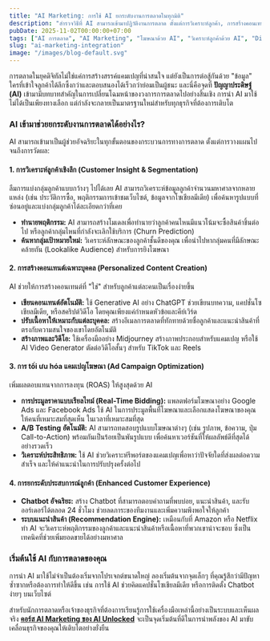 ```yaml
---
title: "AI Marketing: การใช้ AI ยกระดับงานการตลาดในทุกมิติ"
description: "สำรวจวิธีที่ AI สามารถเข้ามาปฏิวัติงานการตลาด ตั้งแต่การวิเคราะห์ลูกค้า, การสร้างคอนเทนต์, ไปจนถึงการยิงโฆษณาที่แม่นยำ เพื่อสร้างการเติบโตให้ธุรกิจของคุณ"
pubDate: 2025-11-02T00:00:00+07:00
tags: ["AI การตลาด", "AI Marketing", "โฆษณาด้วย AI", "วิเคราะห์ลูกค้าด้วย AI", "Digital Marketing"]
slug: "ai-marketing-integration"
image: "/images/blog-default.svg"
---
```


การตลาดในยุคดิจิทัลไม่ใช่แค่การสร้างสรรค์แคมเปญที่น่าสนใจ แต่ยังเป็นการต่อสู้กันด้วย "ข้อมูล" ใครที่เข้าใจลูกค้าได้ลึกซึ้งกว่าและตอบสนองได้เร็วกว่าย่อมเป็นผู้ชนะ และนี่คือจุดที่ **ปัญญาประดิษฐ์ (AI)** เข้ามามีบทบาทสำคัญในการเปลี่ยนโฉมหน้าของวงการการตลาดไปอย่างสิ้นเชิง การนำ AI มาใช้ไม่ได้เป็นเพียงทางเลือก แต่กำลังจะกลายเป็นมาตรฐานใหม่สำหรับทุกธุรกิจที่ต้องการเติบโต

### AI เข้ามาช่วยยกระดับงานการตลาดได้อย่างไร?

AI สามารถเข้ามาเป็นผู้ช่วยอัจฉริยะในทุกขั้นตอนของกระบวนการทางการตลาด ตั้งแต่การวางแผนไปจนถึงการวัดผล:

#### 1. การวิเคราะห์ลูกค้าเชิงลึก (Customer Insight & Segmentation)

ลืมการแบ่งกลุ่มลูกค้าแบบกว้างๆ ไปได้เลย AI สามารถวิเคราะห์ข้อมูลลูกค้าจำนวนมหาศาลจากหลายแหล่ง (เช่น ประวัติการซื้อ, พฤติกรรมการเข้าชมเว็บไซต์, ข้อมูลจากโซเชียลมีเดีย) เพื่อค้นหารูปแบบที่ซ่อนอยู่และแบ่งกลุ่มลูกค้าได้ละเอียดกว่าที่เคย

- **ทำนายพฤติกรรม:** AI สามารถสร้างโมเดลเพื่อทำนายว่าลูกค้าคนไหนมีแนวโน้มจะซื้อสินค้าชิ้นต่อไป หรือลูกค้ากลุ่มไหนที่กำลังจะเลิกใช้บริการ (Churn Prediction)
- **ค้นหากลุ่มเป้าหมายใหม่:** วิเคราะห์ลักษณะของลูกค้าชั้นดีของคุณ เพื่อนำไปหากลุ่มคนที่มีลักษณะคล้ายกัน (Lookalike Audience) สำหรับการยิงโฆษณา

#### 2. การสร้างคอนเทนต์เฉพาะบุคคล (Personalized Content Creation)

AI ช่วยให้การสร้างคอนเทนต์ที่ "ใช่" สำหรับลูกค้าแต่ละคนเป็นเรื่องง่ายขึ้น

- **เขียนคอนเทนต์อัตโนมัติ:** ใช้ Generative AI อย่าง ChatGPT ช่วยเขียนบทความ, แคปชั่นโซเชียลมีเดีย, หรือสคริปต์วิดีโอ โดยคุณเพียงแค่กำหนดหัวข้อและคีย์เวิร์ด
- **ปรับเนื้อหาให้เหมาะกับแต่ละบุคคล:** สร้างอีเมลการตลาดที่ทักทายด้วยชื่อลูกค้าและแนะนำสินค้าที่ตรงกับความสนใจของเขาโดยอัตโนมัติ
- **สร้างภาพและวิดีโอ:** ใช้เครื่องมืออย่าง Midjourney สร้างภาพประกอบสำหรับแคมเปญ หรือใช้ AI Video Generator ตัดต่อวิดีโอสั้นๆ สำหรับ TikTok และ Reels

#### 3. การ tối ưu hóa แคมเปญโฆษณา (Ad Campaign Optimization)

เพิ่มผลตอบแทนจากการลงทุน (ROAS) ให้สูงสุดด้วย AI

- **การประมูลราคาแบบเรียลไทม์ (Real-Time Bidding):** แพลตฟอร์มโฆษณาอย่าง Google Ads และ Facebook Ads ใช้ AI ในการประมูลพื้นที่โฆษณาและเลือกแสดงโฆษณาของคุณให้คนที่เหมาะสมที่สุดเห็น ในเวลาที่เหมาะสมที่สุด
- **A/B Testing อัตโนมัติ:** AI สามารถทดสอบรูปแบบโฆษณาต่างๆ (เช่น รูปภาพ, ข้อความ, ปุ่ม Call-to-Action) พร้อมกันเป็นร้อยเป็นพันรูปแบบ เพื่อค้นหาเวอร์ชันที่ให้ผลลัพธ์ดีที่สุดได้อย่างรวดเร็ว
- **วิเคราะห์ประสิทธิภาพ:** ใช้ AI ช่วยวิเคราะห์รีพอร์ตของแคมเปญเพื่อหาว่าปัจจัยใดที่ส่งผลต่อความสำเร็จ และให้คำแนะนำในการปรับปรุงครั้งต่อไป

#### 4. การยกระดับประสบการณ์ลูกค้า (Enhanced Customer Experience)

- **Chatbot อัจฉริยะ:** สร้าง Chatbot ที่สามารถตอบคำถามที่พบบ่อย, แนะนำสินค้า, และรับออร์เดอร์ได้ตลอด 24 ชั่วโมง ช่วยลดภาระของทีมงานและเพิ่มความพึงพอใจให้ลูกค้า
- **ระบบแนะนำสินค้า (Recommendation Engine):** เหมือนกับที่ Amazon หรือ Netflix ทำ AI จะวิเคราะห์พฤติกรรมของลูกค้าและแนะนำสินค้าหรือเนื้อหาที่พวกเขาน่าจะชอบ ซึ่งเป็นเทคนิคที่ช่วยเพิ่มยอดขายได้อย่างมหาศาล

### เริ่มต้นใช้ AI กับการตลาดของคุณ

การนำ AI มาใช้ไม่จำเป็นต้องเริ่มจากโปรเจกต์ขนาดใหญ่ ลองเริ่มต้นจากจุดเล็กๆ ที่คุณรู้สึกว่ามีปัญหาซ้ำซากหรือต้องการทำให้ดีขึ้น เช่น การใช้ AI ช่วยคิดแคปชั่นโซเชียลมีเดีย หรือการติดตั้ง Chatbot ง่ายๆ บนเว็บไซต์

สำหรับนักการตลาดหรือเจ้าของธุรกิจที่ต้องการเรียนรู้การใช้เครื่องมือเหล่านี้อย่างเป็นระบบและเห็นผลจริง **[คอร์ส AI Marketing ของ AI Unlocked](https://www.aiunlockinnovations.com/ai-marketing-course)** จะเป็นจุดเริ่มต้นที่ดีในการนำพลังของ AI มาขับเคลื่อนธุรกิจของคุณให้เติบโตอย่างยั่งยืน